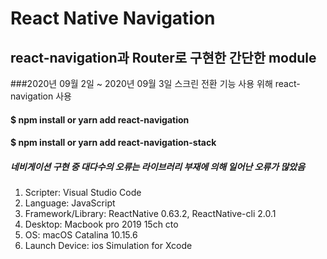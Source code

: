 React Native Navigation
=======================

react-navigation과 Router로 구현한 간단한 module
--------------------------------------------

###2020년 09월 2일 ~ 2020년 09월 3일 
스크린 전환 기능 사용 위해 react-navigation 사용


#### $ npm install or yarn add react-navigation
#### $ npm install or yarn add react-navigation-stack

##### 네비게이션 구현 중 대다수의 오류는 라이브러리 부재에 의해 일어난 오류가 많았음




1. Scripter: Visual Studio Code
2. Language: JavaScript
3. Framework/Library: ReactNative 0.63.2, ReactNative-cli 2.0.1
4. Desktop: Macbook pro 2019 15ch cto
5. OS: macOS Catalina 10.15.6
6. Launch Device: ios Simulation for Xcode



